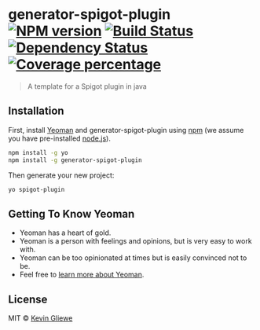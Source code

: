 # generator-spigot-plugin [![NPM version][npm-image]][npm-url] [![Build Status][travis-image]][travis-url] [![Dependency Status][daviddm-image]][daviddm-url] [![Coverage percentage][coveralls-image]][coveralls-url]
> A template for a Spigot plugin in java

## Installation

First, install [Yeoman](http://yeoman.io) and generator-spigot-plugin using [npm](https://www.npmjs.com/) (we assume you have pre-installed [node.js](https://nodejs.org/)).

```bash
npm install -g yo
npm install -g generator-spigot-plugin
```

Then generate your new project:

```bash
yo spigot-plugin
```

## Getting To Know Yeoman

 * Yeoman has a heart of gold.
 * Yeoman is a person with feelings and opinions, but is very easy to work with.
 * Yeoman can be too opinionated at times but is easily convinced not to be.
 * Feel free to [learn more about Yeoman](http://yeoman.io/).

## License

MIT © [Kevin Gliewe](http://gliewe.net)


[npm-image]: https://badge.fury.io/js/generator-spigot-plugin.svg
[npm-url]: https://npmjs.org/package/generator-spigot-plugin
[travis-image]: https://travis-ci.org/KillerGoldFisch/generator-spigot-plugin.svg?branch=master
[travis-url]: https://travis-ci.org/KillerGoldFisch/generator-spigot-plugin
[daviddm-image]: https://david-dm.org/KillerGoldFisch/generator-spigot-plugin.svg?theme=shields.io
[daviddm-url]: https://david-dm.org/KillerGoldFisch/generator-spigot-plugin
[coveralls-image]: https://coveralls.io/repos/KillerGoldFisch/generator-spigot-plugin/badge.svg
[coveralls-url]: https://coveralls.io/r/KillerGoldFisch/generator-spigot-plugin
